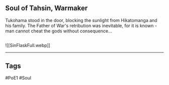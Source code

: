 ## Soul of Tahsin, Warmaker
Tukohama stood in the door, blocking the sunlight
from Hikatomanga and his family. The Father of War's
retribution was inevitable, for it is known - man
cannot cheat the gods without consequence...

##
![[SinFlaskFull.webp]]

---
## Tags
#PoE1 
#Soul